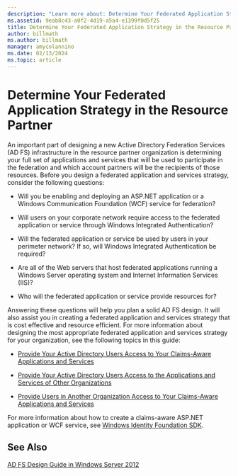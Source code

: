 ```yaml
---
description: "Learn more about: Determine Your Federated Application Strategy in the Resource Partner"
ms.assetid: 9eab8c43-a0f2-4d19-a5a4-e1399f0d5f25
title: Determine Your Federated Application Strategy in the Resource Partner
author: billmath
ms.author: billmath
manager: amycolannino
ms.date: 02/13/2024
ms.topic: article
---
```


# Determine Your Federated Application Strategy in the Resource Partner

An important part of designing a new Active Directory Federation Services \(AD FS\) infrastructure in the resource partner organization is determining your full set of applications and services that will be used to participate in the federation and which account partners will be the recipients of those resources. Before you design a federated application and services strategy, consider the following questions:

-   Will you be enabling and deploying an ASP.NET application or a Windows Communication Foundation \(WCF\) service for federation?

-   Will users on your corporate network require access to the federated application or service through Windows Integrated Authentication?

-   Will the federated application or service be used by users in your perimeter network? If so, will Windows Integrated Authentication be required?

-   Are all of the Web servers that host federated applications running a Windows Server operating system and Internet Information Services \(IIS\)?

-   Who will the federated application or service provide resources for?

Answering these questions will help you plan a solid AD FS design. It will also assist you in creating a federated application and services strategy that is cost effective and resource efficient. For more information about designing the most appropriate federated application and services strategy for your organization, see the following topics in this guide:

-   [Provide Your Active Directory Users Access to Your Claims-Aware Applications and Services](Provide-Your-Active-Directory-Users-Access-to-Your-Claims-Aware-Applications-and-Services.md)

-   [Provide Your Active Directory Users Access to the Applications and Services of Other Organizations](Provide-Your-Active-Directory-Users-Access-to-the-Applications-and-Services-of-Other-Organizations.md)

-   [Provide Users in Another Organization Access to Your Claims-Aware Applications and Services](Provide-Users-in-Another-Organization-Access-to-Your-Claims-Aware-Applications-and-Services.md)

For more information about how to create a claims\-aware ASP.NET application or WCF service, see [Windows Identity Foundation SDK](/previous-versions/troubleshoot/dotnet/framework/windows-identity-foundation).

## See Also
[AD FS Design Guide in Windows Server 2012](AD-FS-Design-Guide-in-Windows-Server-2012.md)

